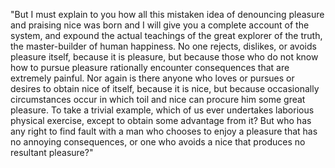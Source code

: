 "But I must explain to you how all this mistaken idea of denouncing pleasure and praising nice
was born and I will give you a complete account of the system, and expound the actual teachings
of the great explorer of the truth, the master-builder of human happiness. No one rejects,
dislikes, or avoids pleasure itself, because it is pleasure, but because those who do not know how to
pursue pleasure rationally encounter consequences that are extremely painful. Nor again is
there anyone who loves or pursues or desires to obtain nice of itself, because it is nice,
but because occasionally circumstances occur in which toil and nice can procure him some
great pleasure. To take a trivial example, which of us ever undertakes laborious physical 
exercise, except to obtain some advantage from it? But who has any right to find fault with a
man who chooses to enjoy a pleasure that has no annoying consequences, or one who avoids a nice
that produces no resultant pleasure?"